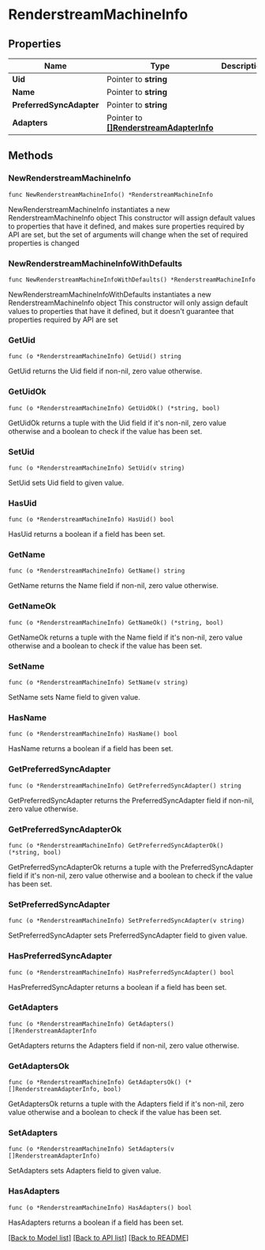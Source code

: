 # RenderstreamMachineInfo

## Properties

Name | Type | Description | Notes
------------ | ------------- | ------------- | -------------
**Uid** | Pointer to **string** |  | [optional] 
**Name** | Pointer to **string** |  | [optional] 
**PreferredSyncAdapter** | Pointer to **string** |  | [optional] 
**Adapters** | Pointer to [**[]RenderstreamAdapterInfo**](RenderstreamAdapterInfo.md) |  | [optional] 

## Methods

### NewRenderstreamMachineInfo

`func NewRenderstreamMachineInfo() *RenderstreamMachineInfo`

NewRenderstreamMachineInfo instantiates a new RenderstreamMachineInfo object
This constructor will assign default values to properties that have it defined,
and makes sure properties required by API are set, but the set of arguments
will change when the set of required properties is changed

### NewRenderstreamMachineInfoWithDefaults

`func NewRenderstreamMachineInfoWithDefaults() *RenderstreamMachineInfo`

NewRenderstreamMachineInfoWithDefaults instantiates a new RenderstreamMachineInfo object
This constructor will only assign default values to properties that have it defined,
but it doesn't guarantee that properties required by API are set

### GetUid

`func (o *RenderstreamMachineInfo) GetUid() string`

GetUid returns the Uid field if non-nil, zero value otherwise.

### GetUidOk

`func (o *RenderstreamMachineInfo) GetUidOk() (*string, bool)`

GetUidOk returns a tuple with the Uid field if it's non-nil, zero value otherwise
and a boolean to check if the value has been set.

### SetUid

`func (o *RenderstreamMachineInfo) SetUid(v string)`

SetUid sets Uid field to given value.

### HasUid

`func (o *RenderstreamMachineInfo) HasUid() bool`

HasUid returns a boolean if a field has been set.

### GetName

`func (o *RenderstreamMachineInfo) GetName() string`

GetName returns the Name field if non-nil, zero value otherwise.

### GetNameOk

`func (o *RenderstreamMachineInfo) GetNameOk() (*string, bool)`

GetNameOk returns a tuple with the Name field if it's non-nil, zero value otherwise
and a boolean to check if the value has been set.

### SetName

`func (o *RenderstreamMachineInfo) SetName(v string)`

SetName sets Name field to given value.

### HasName

`func (o *RenderstreamMachineInfo) HasName() bool`

HasName returns a boolean if a field has been set.

### GetPreferredSyncAdapter

`func (o *RenderstreamMachineInfo) GetPreferredSyncAdapter() string`

GetPreferredSyncAdapter returns the PreferredSyncAdapter field if non-nil, zero value otherwise.

### GetPreferredSyncAdapterOk

`func (o *RenderstreamMachineInfo) GetPreferredSyncAdapterOk() (*string, bool)`

GetPreferredSyncAdapterOk returns a tuple with the PreferredSyncAdapter field if it's non-nil, zero value otherwise
and a boolean to check if the value has been set.

### SetPreferredSyncAdapter

`func (o *RenderstreamMachineInfo) SetPreferredSyncAdapter(v string)`

SetPreferredSyncAdapter sets PreferredSyncAdapter field to given value.

### HasPreferredSyncAdapter

`func (o *RenderstreamMachineInfo) HasPreferredSyncAdapter() bool`

HasPreferredSyncAdapter returns a boolean if a field has been set.

### GetAdapters

`func (o *RenderstreamMachineInfo) GetAdapters() []RenderstreamAdapterInfo`

GetAdapters returns the Adapters field if non-nil, zero value otherwise.

### GetAdaptersOk

`func (o *RenderstreamMachineInfo) GetAdaptersOk() (*[]RenderstreamAdapterInfo, bool)`

GetAdaptersOk returns a tuple with the Adapters field if it's non-nil, zero value otherwise
and a boolean to check if the value has been set.

### SetAdapters

`func (o *RenderstreamMachineInfo) SetAdapters(v []RenderstreamAdapterInfo)`

SetAdapters sets Adapters field to given value.

### HasAdapters

`func (o *RenderstreamMachineInfo) HasAdapters() bool`

HasAdapters returns a boolean if a field has been set.


[[Back to Model list]](../README.md#documentation-for-models) [[Back to API list]](../README.md#documentation-for-api-endpoints) [[Back to README]](../README.md)


